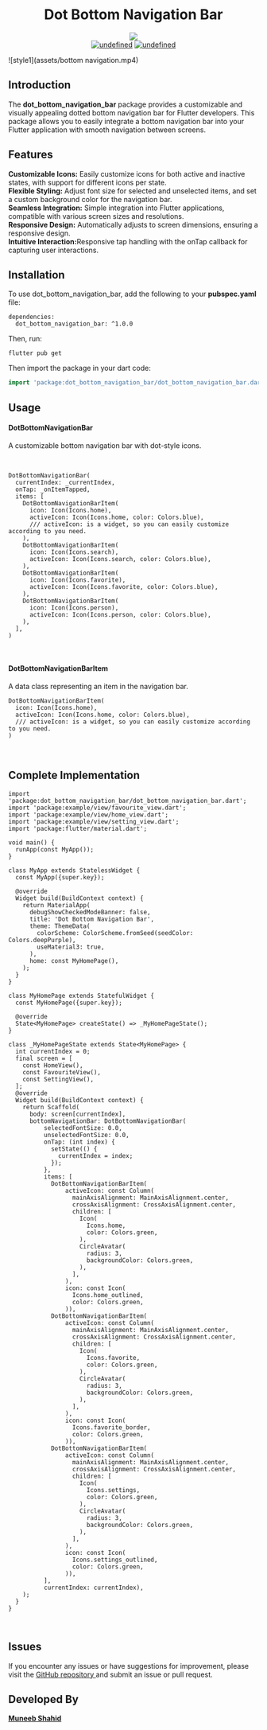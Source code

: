 <h1 align="center"> Dot Bottom Navigation Bar</h1>

<p align="center">
 
<img src="https://img.shields.io/badge/Maintained%3F-Yes-green?style=for-the-badge">
<br>
 <a href="#" target="_blank"><img alt="undefined" src="https://badgen.net/pub/flutter-platform/dot_navigation_bar"></a>
 <a href="#" target="_blank"><img alt="undefined" src="https://badgen.net/pub/sdk-version/uuid"></a>
 <br>
</p>


![style1](assets/bottom navigation.mp4)
<!-- https://drive.google.com/file/d/1Xy1cy67k4fkhSMJMsz_Ve3jAUFXQYl-o/view?usp=sharing -->


<h2> Introduction </h2>
The <b>dot_bottom_navigation_bar</b> package provides a customizable and visually appealing dotted bottom navigation bar for Flutter developers. This package allows you to easily integrate a bottom navigation bar into your Flutter application with smooth navigation between screens.


<h2>Features</h2>
<b>Customizable Icons:</b> Easily customize icons for both active and inactive states, with support for different icons per state.
<br>
<b>Flexible Styling:</b> Adjust font size for selected and unselected items, and set a custom background color for the navigation bar.
<br>
<b>Seamless Integration:</b> Simple integration into Flutter applications, compatible with various screen sizes and resolutions.
<br>
<b>Responsive Design:</b> Automatically adjusts to screen dimensions, ensuring a responsive design.
<br>
<b>Intuitive Interaction:</b>Responsive tap handling with the onTap callback for capturing user interactions.




<h2> Installation </h2>
To use dot_bottom_navigation_bar, add the following to your <b>pubspec.yaml</b> file:

```
dependencies:
  dot_bottom_navigation_bar: ^1.0.0
```
Then, run:
```
flutter pub get
```


Then import the package in your dart code:
```dart
import 'package:dot_bottom_navigation_bar/dot_bottom_navigation_bar.dart';
```

<h2>Usage</h2>

<h4>DotBottomNavigationBar</h4>

<p>A customizable bottom navigation bar with dot-style icons.</p>
<br>

```
DotBottomNavigationBar(
  currentIndex: _currentIndex,
  onTap: _onItemTapped,
  items: [
    DotBottomNavigationBarItem(
      icon: Icon(Icons.home),
      activeIcon: Icon(Icons.home, color: Colors.blue),
      /// activeIcon: is a widget, so you can easily customize according to you need. 
    ),
    DotBottomNavigationBarItem(
      icon: Icon(Icons.search),
      activeIcon: Icon(Icons.search, color: Colors.blue),
    ),
    DotBottomNavigationBarItem(
      icon: Icon(Icons.favorite),
      activeIcon: Icon(Icons.favorite, color: Colors.blue),
    ),
    DotBottomNavigationBarItem(
      icon: Icon(Icons.person),
      activeIcon: Icon(Icons.person, color: Colors.blue),
    ),
  ],
)
```
<br>

<h4>DotBottomNavigationBarItem</h4>
A data class representing an item in the navigation bar.
<br>

```
DotBottomNavigationBarItem(
  icon: Icon(Icons.home),
  activeIcon: Icon(Icons.home, color: Colors.blue),
  /// activeIcon: is a widget, so you can easily customize according to you need. 
)

```
<br>

<h2> Complete Implementation </h2>

```
import 'package:dot_bottom_navigation_bar/dot_bottom_navigation_bar.dart';
import 'package:example/view/favourite_view.dart';
import 'package:example/view/home_view.dart';
import 'package:example/view/setting_view.dart';
import 'package:flutter/material.dart';

void main() {
  runApp(const MyApp());
}

class MyApp extends StatelessWidget {
  const MyApp({super.key});

  @override
  Widget build(BuildContext context) {
    return MaterialApp(
      debugShowCheckedModeBanner: false,
      title: 'Dot Bottom Navigation Bar',
      theme: ThemeData(
        colorScheme: ColorScheme.fromSeed(seedColor: Colors.deepPurple),
        useMaterial3: true,
      ),
      home: const MyHomePage(),
    );
  }
}

class MyHomePage extends StatefulWidget {
  const MyHomePage({super.key});

  @override
  State<MyHomePage> createState() => _MyHomePageState();
}

class _MyHomePageState extends State<MyHomePage> {
  int currentIndex = 0;
  final screen = [
    const HomeView(),
    const FavouriteView(),
    const SettingView(),
  ];
  @override
  Widget build(BuildContext context) {
    return Scaffold(
      body: screen[currentIndex],
      bottomNavigationBar: DotBottomNavigationBar(
          selectedFontSize: 0.0,
          unselectedFontSize: 0.0,
          onTap: (int index) {
            setState(() {
              currentIndex = index;
            });
          },
          items: [
            DotBottomNavigationBarItem(
                activeIcon: const Column(
                  mainAxisAlignment: MainAxisAlignment.center,
                  crossAxisAlignment: CrossAxisAlignment.center,
                  children: [
                    Icon(
                      Icons.home,
                      color: Colors.green,
                    ),
                    CircleAvatar(
                      radius: 3,
                      backgroundColor: Colors.green,
                    ),
                  ],
                ),
                icon: const Icon(
                  Icons.home_outlined,
                  color: Colors.green,
                )),
            DotBottomNavigationBarItem(
                activeIcon: const Column(
                  mainAxisAlignment: MainAxisAlignment.center,
                  crossAxisAlignment: CrossAxisAlignment.center,
                  children: [
                    Icon(
                      Icons.favorite,
                      color: Colors.green,
                    ),
                    CircleAvatar(
                      radius: 3,
                      backgroundColor: Colors.green,
                    ),
                  ],
                ),
                icon: const Icon(
                  Icons.favorite_border,
                  color: Colors.green,
                )),
            DotBottomNavigationBarItem(
                activeIcon: const Column(
                  mainAxisAlignment: MainAxisAlignment.center,
                  crossAxisAlignment: CrossAxisAlignment.center,
                  children: [
                    Icon(
                      Icons.settings,
                      color: Colors.green,
                    ),
                    CircleAvatar(
                      radius: 3,
                      backgroundColor: Colors.green,
                    ),
                  ],
                ),
                icon: const Icon(
                  Icons.settings_outlined,
                  color: Colors.green,
                )),
          ],
          currentIndex: currentIndex),
    );
  }
}



```

<h2>Issues </h2>
If you encounter any issues or have suggestions for improvement, please visit the 
<a href="https://github.com/muneeb-shahid/dot_bottom_navigation_bar">GitHub repository </a> and submit an issue or pull request.

<h2>Developed By</h2>
<b><a href="https://www.linkedin.com/in/muneeb--shahid/">Muneeb Shahid</a></b>
